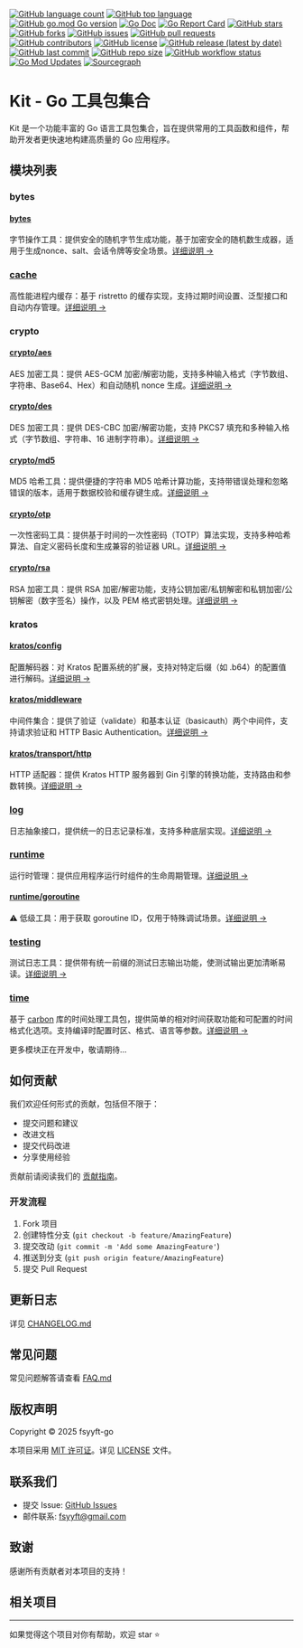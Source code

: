 [![GitHub language count](https://img.shields.io/github/languages/count/fsyyft-go/kit)](https://github.com/fsyyft-go/kit)
[![GitHub top language](https://img.shields.io/github/languages/top/fsyyft-go/kit)](https://github.com/fsyyft-go/kit)
[![GitHub go.mod Go version](https://img.shields.io/github/go-mod/go-version/fsyyft-go/kit)](https://github.com/fsyyft-go/kit/blob/main/go.mod)
[![Go Doc](https://pkg.go.dev/badge/github.com/fsyyft-go/kit)](https://pkg.go.dev/github.com/fsyyft-go/kit)
[![Go Report Card](https://goreportcard.com/badge/github.com/fsyyft-go/kit)](https://goreportcard.com/report/github.com/fsyyft-go/kit)
[![GitHub stars](https://img.shields.io/github/stars/fsyyft-go/kit)](https://github.com/fsyyft-go/kit/stargazers)
[![GitHub forks](https://img.shields.io/github/forks/fsyyft-go/kit)](https://github.com/fsyyft-go/kit/network)
[![GitHub issues](https://img.shields.io/github/issues/fsyyft-go/kit)](https://github.com/fsyyft-go/kit/issues)
[![GitHub pull requests](https://img.shields.io/github/issues-pr/fsyyft-go/kit)](https://github.com/fsyyft-go/kit/pulls)
[![GitHub contributors](https://img.shields.io/github/contributors/fsyyft-go/kit)](https://github.com/fsyyft-go/kit/graphs/contributors)
[![GitHub license](https://img.shields.io/github/license/fsyyft-go/kit)](https://github.com/fsyyft-go/kit/blob/main/LICENSE)
[![GitHub release (latest by date)](https://img.shields.io/github/v/release/fsyyft-go/kit)](https://github.com/fsyyft-go/kit/releases)
[![GitHub last commit](https://img.shields.io/github/last-commit/fsyyft-go/kit)](https://github.com/fsyyft-go/kit/commits/main)
[![GitHub repo size](https://img.shields.io/github/repo-size/fsyyft-go/kit)](https://github.com/fsyyft-go/kit)
[![GitHub workflow status](https://img.shields.io/github/actions/workflow/status/fsyyft-go/kit/go.yml)](https://github.com/fsyyft-go/kit/actions)
[![Go Mod Updates](https://img.shields.io/github/go-mod/updates-available/fsyyft-go/kit)](https://github.com/fsyyft-go/kit)
[![Sourcegraph](https://sourcegraph.com/github.com/fsyyft-go/kit/-/badge.svg)](https://sourcegraph.com/github.com/fsyyft-go/kit)

# Kit - Go 工具包集合

Kit 是一个功能丰富的 Go 语言工具包集合，旨在提供常用的工具函数和组件，帮助开发者更快速地构建高质量的 Go 应用程序。

## 模块列表

### bytes

#### [bytes](bytes/README.md)

字节操作工具：提供安全的随机字节生成功能，基于加密安全的随机数生成器，适用于生成nonce、salt、会话令牌等安全场景。[详细说明 →](bytes/README.md)

### [cache](cache/README.md)

高性能进程内缓存：基于 ristretto 的缓存实现，支持过期时间设置、泛型接口和自动内存管理。[详细说明 →](cache/README.md)

### crypto

#### [crypto/aes](crypto/aes/README.md)

AES 加密工具：提供 AES-GCM 加密/解密功能，支持多种输入格式（字节数组、字符串、Base64、Hex）和自动随机 nonce 生成。[详细说明 →](crypto/aes/README.md)

#### [crypto/des](crypto/des/README.md)

DES 加密工具：提供 DES-CBC 加密/解密功能，支持 PKCS7 填充和多种输入格式（字节数组、字符串、16 进制字符串）。[详细说明 →](crypto/des/README.md)

#### [crypto/md5](crypto/md5/README.md)

MD5 哈希工具：提供便捷的字符串 MD5 哈希计算功能，支持带错误处理和忽略错误的版本，适用于数据校验和缓存键生成。[详细说明 →](crypto/md5/README.md)

#### [crypto/otp](crypto/otp/README.md)

一次性密码工具：提供基于时间的一次性密码（TOTP）算法实现，支持多种哈希算法、自定义密码长度和生成兼容的验证器 URL。[详细说明 →](crypto/otp/README.md)

#### [crypto/rsa](crypto/rsa/README.md)

RSA 加密工具：提供 RSA 加密/解密功能，支持公钥加密/私钥解密和私钥加密/公钥解密（数字签名）操作，以及 PEM 格式密钥处理。[详细说明 →](crypto/rsa/README.md)

### kratos

#### [kratos/config](kratos/config/README.md)

配置解码器：对 Kratos 配置系统的扩展，支持对特定后缀（如 .b64）的配置值进行解码。[详细说明 →](kratos/config/README.md)

#### [kratos/middleware](kratos/middleware/README.md)

中间件集合：提供了验证（validate）和基本认证（basicauth）两个中间件，支持请求验证和 HTTP Basic Authentication。[详细说明 →](kratos/middleware/README.md)

#### [kratos/transport/http](kratos/transport/http/README.md)

HTTP 适配器：提供 Kratos HTTP 服务器到 Gin 引擎的转换功能，支持路由和参数转换。[详细说明 →](kratos/transport/http/README.md)

### [log](log/README.md)

日志抽象接口，提供统一的日志记录标准，支持多种底层实现。[详细说明 →](log/README.md)

### [runtime](runtime/README.md)

运行时管理：提供应用程序运行时组件的生命周期管理。[详细说明 →](runtime/README.md)

#### [runtime/goroutine](runtime/goroutine/README.md)

⚠️ 低级工具：用于获取 goroutine ID，仅用于特殊调试场景。[详细说明 →](runtime/goroutine/README.md)

### [testing](testing/README.md)

测试日志工具：提供带有统一前缀的测试日志输出功能，使测试输出更加清晰易读。[详细说明 →](testing/README.md)

### [time](time/README.md)

基于 [carbon](https://github.com/dromara/carbon) 库的时间处理工具包，提供简单的相对时间获取功能和可配置的时间格式化选项。支持编译时配置时区、格式、语言等参数。[详细说明 →](time/README.md)

更多模块正在开发中，敬请期待...

## 如何贡献

我们欢迎任何形式的贡献，包括但不限于：

- 提交问题和建议
- 改进文档
- 提交代码改进
- 分享使用经验

贡献前请阅读我们的 [贡献指南](CONTRIBUTING.md)。

### 开发流程

1. Fork 项目
2. 创建特性分支 (`git checkout -b feature/AmazingFeature`)
3. 提交改动 (`git commit -m 'Add some AmazingFeature'`)
4. 推送到分支 (`git push origin feature/AmazingFeature`)
5. 提交 Pull Request

## 更新日志

详见 [CHANGELOG.md](CHANGELOG.md)

## 常见问题

常见问题解答请查看 [FAQ.md](FAQ.md)

## 版权声明

Copyright © 2025 fsyyft-go

本项目采用 [MIT 许可证](LICENSE)。详见 [LICENSE](LICENSE) 文件。

## 联系我们

- 提交 Issue: [GitHub Issues](https://github.com/fsyyft-go/kit/issues)
- 邮件联系: [fsyyft@gmail.com](mailto:fsyyft@gmail.com)

## 致谢

感谢所有贡献者对本项目的支持！

## 相关项目

---

如果觉得这个项目对你有帮助，欢迎 star ⭐️


